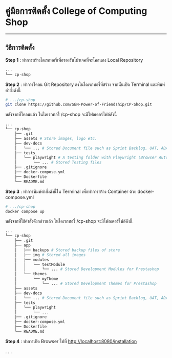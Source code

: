 # คู่มือการติดตั้ง College of Computing Shop

---

## วิธีการติดตั้ง

**Step 1** : ทำการสร้างไดเรกทอรี่เพื่อรองรับโปรเจคที่จะโคลนลง Local Repository

```bash
...
└── cp-shop
```

**Step 2** : ทำการโคลน Git Repository ลงในไดเรกทอรี่ที่สร้าง จากนั้นเปิด Terminal และพิมพ์คำสั่งดังนี้

```bash
# .../cp-shop
git clone https://github.com/SEN-Power-of-Friendship/CP-Shop.git
```

หลังจากที่โคลนแล้ว ในไดเรกทอรี่ /cp-shop จะมีโฟลเดอร์ไฟล์ดังนี้

```bash
...
└── cp-shop
    ├── .git
    ├── assets # Store images, logo etc.
    ├── dev-docs
    │   └── ... # Stored Document file such as Sprint Backlog, UAT, ADAPT Blueprint about each sprint.
    ├── tests
    │   └── playwright # A testing folder with Playwright (Browser Automated Test)
    │       └── ... # Stored Testing files
    ├── .gitignore
    ├── docker-compose.yml
    ├── Dockerfile
    └── README.md
```

**Step 3** : ทำการพิมพ์คำสั่งดังนี้ใน Terminal เพื่อทำการสร้าง Container ด้วย docker-compose.yml

```bash
# .../cp-shop
docker compose up
```

หลังจากที่ใช้คำสั่งดังกล่าวแล้ว ในไดเรกทอรี่ /cp-shop จะมีโฟลเดอร์ไฟล์ดังนี้

```bash
...
└── cp-shop
    ├── .git
    ├── app
    │   ├── backups # Stored backup files of store
    │   ├── img # Stored all images
    │   ├── modules
    │   │   └── testModule
    │   │       └── ... # Stored Development Modules for Prestashop
    │   └── themes
    │       └── myTheme
    │           └── ... # Stored Development Themes for Prestashop
    ├── assets
    ├── dev-docs
    │   └── ... # Stored Document file such as Sprint Backlog, UAT, ADAPT Blueprint about each sprint.
    ├── tests
    │   └── playwright
    │       └── ...
    ├── .gitignore
    ├── docker-compose.yml
    ├── Dockerfile
    └── README.md
```

**Step 4** : ทำการเปิด Browser ไปที่ <http://localhost:8080/installation>

. . .
